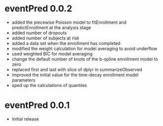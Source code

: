 # eventPred 0.0.2

- added the piecewise Poisson model to fitEnrollment and predictEnrollment at the analysis stage
- added number of dropouts
- added number of subjects at risk
- added a data set when the enrollment has completed
- modified the weight calculation for model averaging to avoid underflow
- used weighted BIC for model averaging
- change the default number of knots of the b-spline enrollment model to zero
- replaced first and last with slice of dplyr in summarizeObserved
- improved the initial value for the time-decay enrollment model parameters
- sped up the calculations of quantiles

# eventPred 0.0.1

- Initial release

